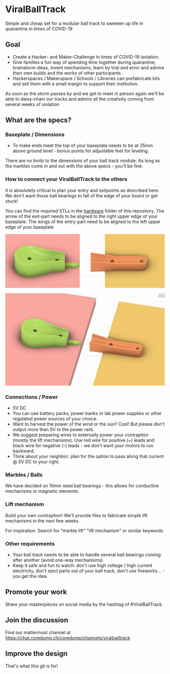 # ViralBallTrack
Simple and cheap set for a modular ball track to sweeten up life in quarantine in times of COVID-19

## Goal
- Create a Hacker- and Maker-Challenge in times of COVID-19 isolation.
- Give families a fun way of spending time together during quarantine, brainstorm ideas, invent mechanisms, learn by trial and error and admire their own builds and the works of other participants.
- Hackerspaces / Makerspace / Schools / Libraries can prefabricate kits and sell them with a small margin to support their institution.

As soon as the storm passes by and we get to meet in person again we'll be able to daisy-chain our tracks and admire all the creativity coming from several weeks of isolation

## What are the specs?

### Baseplate / Dimensions
- To make ends meet the top of your baseplate needs to be at 25mm above ground level - bonus points for adjustable feet for leveling.

There are no limits to the dimensions of your ball track module. As long as the marbles come in and out with the above specs - you'll be fine. 

### How to connect your ViralBallTrack to the others
It is absolutely critical to plan your entry and exitpoints as described here. We don't want those ball bearings to fall of the edge of your board or get stuck!

You can find the required STLs in the [hardware](hardware/entry-exit) folder of this repository. 
The arrow of the exit-part needs to be aligned to the right upper edge of your baseplate. 
The wings of the entry-part need to be aligned to the left upper edge of your baseplate

![Alignment of connector](documentation/images/Connector-top.png?raw=true "Alignment of connector")

![Alignment of connector 3D](documentation/images/Connector-Projection.png?raw=true "Alignment of connector oblique")

### Connections / Power
- 5V DC
- You can use battery packs, power banks or lab power supplies or other regulated power sources of your choice.
- Want to harvest the power of the wind or the sun? Cool! But please don't output more than 5V to the power rails.
- We suggest preparing wires to externally power your contraption (mostly the lift mechanisms). Use red wire for positive (+) leads and black wire for negative (-) leads - we don't want your motors to run backward.
- Think about your neighbor: plan for the option to pass along that current @ 5V DC to your right.

### Marbles / Balls
We have decided on 10mm steel ball bearings - this allows for conductive mechanisms or magnetic elements

### Lift mechanism
Build your own contraption! We'll provide files to fabricate simple lift mechanisms in the next few weeks.

For inspiration: Search for "marble lift" "lift mechanism" or similar keywords.

### Other requirements
- Your ball track needs to be able to handle several ball bearings coming after another (avoid one-way mechanisms).
- Keep it safe and fun to watch: don't use high voltage / high current electricity, don't eject parts out of your ball track, don't use fireworks... - you get the idea.

## Promote your work
Share your masterpieces on social media by the hashtag of #ViralBallTrack. 

## Join the discussion
Find our mattermost channel at https://chat.coredump.ch/coredump/channels/viralballtrack

## Improve the design
That's what this git is for!
